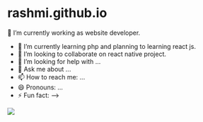 # rashmi.github.io
🔭 I’m currently working as website developer.
- 🌱 I’m currently learning php and planning to learning react js.
- 👯 I’m looking to collaborate on react native project.
- 🤔 I’m looking for help with ...
- 💬 Ask me about ...
- 📫 How to reach me: ...
- 😄 Pronouns: ...
- ⚡ Fun fact: 
-->
<img src="https://github-readme-stats.vercel.app/api?username=Rashmi324&&show_icons=true&title_color=ffffff&icon_color=bb2acf&text_color=daf7dc&bg_color=151515">



